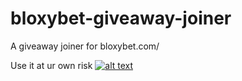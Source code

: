 # bloxybet-giveaway-joiner
A giveaway joiner for bloxybet.com/

Use it at ur own risk 
[![alt text]([http://url/to/img.png](https://raw.githubusercontent.com/0ergine/bloxybet-giveaway-joiner/main/showcase.PNG))
](https://github.com/0ergine/bloxybet-giveaway-joiner/blob/main/showcase.PNG?raw=true)
